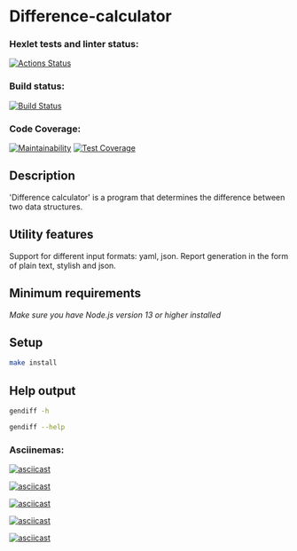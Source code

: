 # Difference-calculator

### Hexlet tests and linter status:

[![Actions Status](https://github.com/NadyKamenskaya/frontend-project-46/workflows/hexlet-check/badge.svg)](https://github.com/NadyKamenskaya/frontend-project-46/actions)

### Build status:

[![Build Status](https://github.com/NadyKamenskaya/frontend-project-46/actions/workflows/build-check.yml/badge.svg)](https://github.com/NadyKamenskaya/frontend-project-46/actions/workflows/build-check.yml)

### Code Coverage:

[![Maintainability](https://api.codeclimate.com/v1/badges/5d64825ff9e570f9f130/maintainability)](https://codeclimate.com/github/NadyKamenskaya/frontend-project-46/maintainability)
[![Test Coverage](https://api.codeclimate.com/v1/badges/5d64825ff9e570f9f130/test_coverage)](https://codeclimate.com/github/NadyKamenskaya/frontend-project-46/test_coverage)

## Description

'Difference calculator' is a program that determines the difference between two data structures.

## Utility features

Support for different input formats: yaml, json.
Report generation in the form of plain text, stylish and json.

## Minimum requirements

_Make sure you have Node.js version 13 or higher installed_

## Setup

```bash
make install
```

## Help output

```bash
gendiff -h
```

```bash
gendiff --help
```

### Asciinemas:

[![asciicast](https://asciinema.org/a/KbrSLtS59ViJmsJdALjvz2Rl0.svg)](https://asciinema.org/a/KbrSLtS59ViJmsJdALjvz2Rl0)

[![asciicast](https://asciinema.org/a/BnxNRjucRDGUt8XdGV48i5EEz.svg)](https://asciinema.org/a/BnxNRjucRDGUt8XdGV48i5EEz)

[![asciicast](https://asciinema.org/a/L7wrQcdxeG7IzaVaF0FOF7m5k.svg)](https://asciinema.org/a/L7wrQcdxeG7IzaVaF0FOF7m5k)

[![asciicast](https://asciinema.org/a/LiX2UMuP0ItBfwLy5pOr6Ks9m.svg)](https://asciinema.org/a/LiX2UMuP0ItBfwLy5pOr6Ks9m)

[![asciicast](https://asciinema.org/a/iWjUj6eowPyyM1EAW30LCaDsg.svg)](https://asciinema.org/a/iWjUj6eowPyyM1EAW30LCaDsg)
